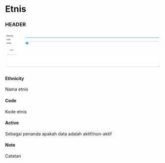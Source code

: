 # Etnis

### <a name="bagian-header">HEADER</a>

![](../../../../img/etnis/form.png)

#### <a name="field-name">Ethnicity</a>

Nama etnis

#### <a name="field-code">Code</a>

Kode etnis

#### <a name="field-active">Active</a>

Sebagai penanda apakah data adalah aktif/non-aktif

#### <a name="field-note">Note</a>

Catatan
